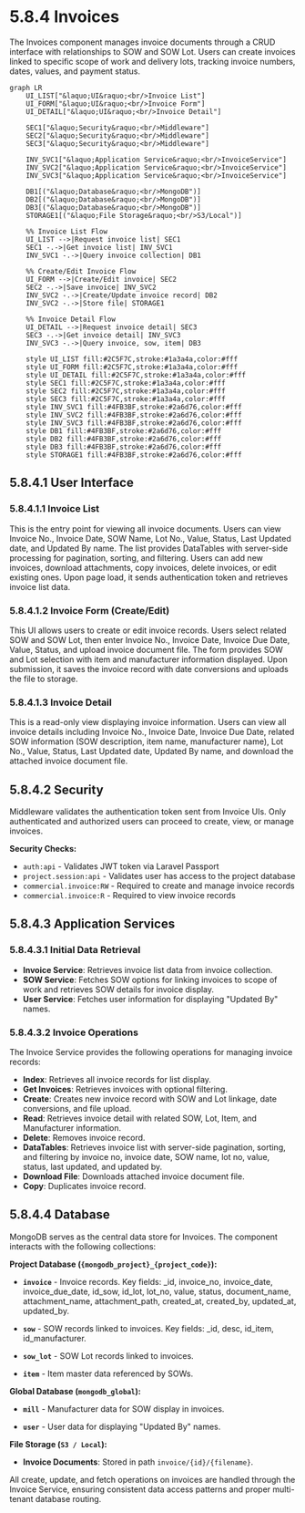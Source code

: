 # 5.8.4 Invoices

The Invoices component manages invoice documents through a CRUD interface with relationships to SOW and SOW Lot. Users can create invoices linked to specific scope of work and delivery lots, tracking invoice numbers, dates, values, and payment status.

```mermaid
graph LR
    UI_LIST["&laquo;UI&raquo;<br/>Invoice List"]
    UI_FORM["&laquo;UI&raquo;<br/>Invoice Form"]
    UI_DETAIL["&laquo;UI&raquo;<br/>Invoice Detail"]

    SEC1["&laquo;Security&raquo;<br/>Middleware"]
    SEC2["&laquo;Security&raquo;<br/>Middleware"]
    SEC3["&laquo;Security&raquo;<br/>Middleware"]

    INV_SVC1["&laquo;Application Service&raquo;<br/>InvoiceService"]
    INV_SVC2["&laquo;Application Service&raquo;<br/>InvoiceService"]
    INV_SVC3["&laquo;Application Service&raquo;<br/>InvoiceService"]

    DB1[("&laquo;Database&raquo;<br/>MongoDB")]
    DB2[("&laquo;Database&raquo;<br/>MongoDB")]
    DB3[("&laquo;Database&raquo;<br/>MongoDB")]
    STORAGE1[("&laquo;File Storage&raquo;<br/>S3/Local")]

    %% Invoice List Flow
    UI_LIST -->|Request invoice list| SEC1
    SEC1 -.->|Get invoice list| INV_SVC1
    INV_SVC1 -.->|Query invoice collection| DB1

    %% Create/Edit Invoice Flow
    UI_FORM -->|Create/Edit invoice| SEC2
    SEC2 -.->|Save invoice| INV_SVC2
    INV_SVC2 -.->|Create/Update invoice record| DB2
    INV_SVC2 -.->|Store file| STORAGE1

    %% Invoice Detail Flow
    UI_DETAIL -->|Request invoice detail| SEC3
    SEC3 -.->|Get invoice detail| INV_SVC3
    INV_SVC3 -.->|Query invoice, sow, item| DB3

    style UI_LIST fill:#2C5F7C,stroke:#1a3a4a,color:#fff
    style UI_FORM fill:#2C5F7C,stroke:#1a3a4a,color:#fff
    style UI_DETAIL fill:#2C5F7C,stroke:#1a3a4a,color:#fff
    style SEC1 fill:#2C5F7C,stroke:#1a3a4a,color:#fff
    style SEC2 fill:#2C5F7C,stroke:#1a3a4a,color:#fff
    style SEC3 fill:#2C5F7C,stroke:#1a3a4a,color:#fff
    style INV_SVC1 fill:#4FB3BF,stroke:#2a6d76,color:#fff
    style INV_SVC2 fill:#4FB3BF,stroke:#2a6d76,color:#fff
    style INV_SVC3 fill:#4FB3BF,stroke:#2a6d76,color:#fff
    style DB1 fill:#4FB3BF,stroke:#2a6d76,color:#fff
    style DB2 fill:#4FB3BF,stroke:#2a6d76,color:#fff
    style DB3 fill:#4FB3BF,stroke:#2a6d76,color:#fff
    style STORAGE1 fill:#4FB3BF,stroke:#2a6d76,color:#fff
```

## 5.8.4.1 User Interface

### 5.8.4.1.1 Invoice List

This is the entry point for viewing all invoice documents. Users can view Invoice No., Invoice Date, SOW Name, Lot No., Value, Status, Last Updated date, and Updated By name. The list provides DataTables with server-side processing for pagination, sorting, and filtering. Users can add new invoices, download attachments, copy invoices, delete invoices, or edit existing ones. Upon page load, it sends authentication token and retrieves invoice list data.

### 5.8.4.1.2 Invoice Form (Create/Edit)

This UI allows users to create or edit invoice records. Users select related SOW and SOW Lot, then enter Invoice No., Invoice Date, Invoice Due Date, Value, Status, and upload invoice document file. The form provides SOW and Lot selection with item and manufacturer information displayed. Upon submission, it saves the invoice record with date conversions and uploads the file to storage.

### 5.8.4.1.3 Invoice Detail

This is a read-only view displaying invoice information. Users can view all invoice details including Invoice No., Invoice Date, Invoice Due Date, related SOW information (SOW description, item name, manufacturer name), Lot No., Value, Status, Last Updated date, Updated By name, and download the attached invoice document file.

## 5.8.4.2 Security

Middleware validates the authentication token sent from Invoice UIs. Only authenticated and authorized users can proceed to create, view, or manage invoices.

**Security Checks:**
- `auth:api` - Validates JWT token via Laravel Passport
- `project.session:api` - Validates user has access to the project database
- `commercial.invoice:RW` - Required to create and manage invoice records
- `commercial.invoice:R` - Required to view invoice records

## 5.8.4.3 Application Services

### 5.8.4.3.1 Initial Data Retrieval

- **Invoice Service**: Retrieves invoice list data from invoice collection.
- **SOW Service**: Fetches SOW options for linking invoices to scope of work and retrieves SOW details for invoice display.
- **User Service**: Fetches user information for displaying "Updated By" names.

### 5.8.4.3.2 Invoice Operations

The Invoice Service provides the following operations for managing invoice records:

- **Index**: Retrieves all invoice records for list display.
- **Get Invoices**: Retrieves invoices with optional filtering.
- **Create**: Creates new invoice record with SOW and Lot linkage, date conversions, and file upload.
- **Read**: Retrieves invoice detail with related SOW, Lot, Item, and Manufacturer information.
- **Delete**: Removes invoice record.
- **DataTables**: Retrieves invoice list with server-side pagination, sorting, and filtering by invoice no, invoice date, SOW name, lot no, value, status, last updated, and updated by.
- **Download File**: Downloads attached invoice document file.
- **Copy**: Duplicates invoice record.

## 5.8.4.4 Database

MongoDB serves as the central data store for Invoices. The component interacts with the following collections:

**Project Database (`{mongodb_project}_{project_code}`):**

- **`invoice`** - Invoice records. Key fields: _id, invoice_no, invoice_date, invoice_due_date, id_sow, id_lot, lot_no, value, status, document_name, attachment_name, attachment_path, created_at, created_by, updated_at, updated_by.

- **`sow`** - SOW records linked to invoices. Key fields: _id, desc, id_item, id_manufacturer.

- **`sow_lot`** - SOW Lot records linked to invoices.

- **`item`** - Item master data referenced by SOWs.

**Global Database (`mongodb_global`):**

- **`mill`** - Manufacturer data for SOW display in invoices.

- **`user`** - User data for displaying "Updated By" names.

**File Storage (`S3 / Local`):**

- **Invoice Documents**: Stored in path `invoice/{id}/{filename}`.

All create, update, and fetch operations on invoices are handled through the Invoice Service, ensuring consistent data access patterns and proper multi-tenant database routing.
